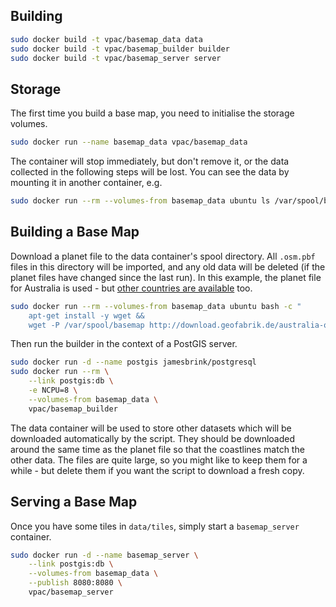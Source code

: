
## Building

```bash
sudo docker build -t vpac/basemap_data data
sudo docker build -t vpac/basemap_builder builder
sudo docker build -t vpac/basemap_server server
```

## Storage

The first time you build a base map, you need to initialise the storage volumes.

```bash
sudo docker run --name basemap_data vpac/basemap_data
```

The container will stop immediately, but don't remove it, or the data collected
in the following steps will be lost. You can see the data by mounting it in
another container, e.g.

```bash
sudo docker run --rm --volumes-from basemap_data ubuntu ls /var/spool/basemap
```


## Building a Base Map

Download a planet file to the data container's spool directory. All `.osm.pbf`
files in this directory will be imported, and any old data will be deleted (if
the planet files have changed since the last run). In this example, the planet
file for Australia is used - but [other countries are available][gf] too.

```bash
sudo docker run --rm --volumes-from basemap_data ubuntu bash -c "
    apt-get install -y wget &&
    wget -P /var/spool/basemap http://download.geofabrik.de/australia-oceania/australia-latest.osm.pbf"
```

Then run the builder in the context of a PostGIS server.

```bash
sudo docker run -d --name postgis jamesbrink/postgresql
sudo docker run --rm \
    --link postgis:db \
    -e NCPU=8 \
    --volumes-from basemap_data \
    vpac/basemap_builder
```

The data container will be used to store other datasets which will be
downloaded automatically by the script. They should be downloaded around the
same time as the planet file so that the coastlines match the other data. The
files are quite large, so you might like to keep them for a while - but delete
them if you want the script to download a fresh copy.

## Serving a Base Map

Once you have some tiles in `data/tiles`, simply start a `basemap_server`
container.

```bash
sudo docker run -d --name basemap_server \
    --link postgis:db \
    --volumes-from basemap_data \
    --publish 8080:8080 \
    vpac/basemap_server
```

[gf]: http://download.geofabrik.de

